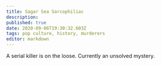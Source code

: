 ```yaml
---
title: Sagar Sea Sarcophiliac
description: 
published: true
date: 2020-09-06T19:30:32.603Z
tags: pop culture, history, murderers
editor: markdown
---
```


A serial killer is on the loose. Currently an unsolved mystery.